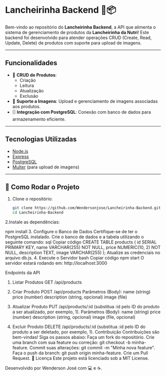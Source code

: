 # Lancheirinha Backend 🥗📦

Bem-vindo ao repositório do **Lancheirinha Backend**, a API que alimenta o sistema de gerenciamento de produtos da **Lancheirinha da Nutri**! Este backend foi desenvolvido para atender operações CRUD (Create, Read, Update, Delete) de produtos com suporte para upload de imagens.

---

## **Funcionalidades**
- 📂 **CRUD de Produtos**:
  - Criação
  - Leitura
  - Atualização
  - Exclusão
- 📸 **Suporte a Imagens**: Upload e gerenciamento de imagens associadas aos produtos.
- 🗄️ **Integração com PostgreSQL**: Conexão com banco de dados para armazenamento eficiente.

---

## **Tecnologias Utilizadas**
- [Node.js](https://nodejs.org/)
- [Express](https://expressjs.com/)
- [PostgreSQL](https://www.postgresql.org/)
- [Multer](https://github.com/expressjs/multer) (para upload de imagens)

---
 
## 🚀 Como Rodar o Projeto
1. Clone o repositório:
   ```bash
   git clone https://github.com/Wendersonjose/Lancheirinha-Backend.git
   cd Lancheirinha-Backend

2.Instale as dependências:

npm install
3. Configure o Banco de Dados
Certifique-se de ter o PostgreSQL instalado.
Crie o banco de dados e a tabela utilizando o seguinte comando:
sql
Copiar código
CREATE TABLE products (
    id SERIAL PRIMARY KEY,
    name VARCHAR(255) NOT NULL,
    price NUMERIC(10, 2) NOT NULL,
    description TEXT,
    image VARCHAR(255)
);
Atualize as credenciais no arquivo db.js.
4. Execute o Servidor
bash
Copiar código
npm start
O servidor estará rodando em: http://localhost:3000

Endpoints da API
1. Listar Produtos
GET /api/products

2. Criar Produto
POST /api/products
Parâmetros (Body):
name (string)
price (number)
description (string, opcional)
image (file)

3. Atualizar Produto
PUT /api/products/:id (substitua :id pelo ID do produto a ser atualizado, por exemplo, 1).
Parâmetros (Body):
name (string)
price (number)
description (string, opcional)
image (file, opcional)

4. Excluir Produto
DELETE /api/products/:id (substitua :id pelo ID do produto a ser deletado, por exemplo, 1).
Contribuição
Contribuições são bem-vindas! Siga os passos abaixo:
Faça um fork do repositório.
Crie uma branch com sua feature ou correção: git checkout -b minha-feature.
Commit suas alterações: git commit -m "Minha nova feature".
Faça o push da branch: git push origin minha-feature.
Crie um Pull Request. 🚀
Licença
Este projeto está licenciado sob a MIT License.

Desenvolvido por Wenderson José com 💻 e ☕.

